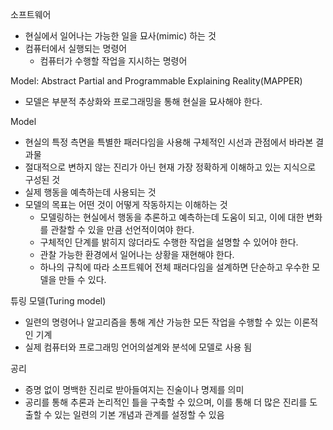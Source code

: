 소프트웨어
- 현실에서 일어나는 가능한 일을 묘사(mimic) 하는 것
- 컴퓨터에서 실행되는 명령어
  - 컴퓨터가 수행할 작업을 지시하는 명령어

Model: Abstract Partial and Programmable Explaining Reality(MAPPER)
- 모델은 부분적 추상화와 프로그래밍을 통해 현실을 묘사해야 한다.

Model
- 현실의 특정 측면을 특별한 패러다임을 사용해 구체적인 시선과 관점에서 바라본 결과물
- 절대적으로 변하지 않는 진리가 아닌 현재 가장 정확하게 이해하고 있는 지식으로 구성된 것
- 실제 행동을 예측하는데 사용되는 것
- 모델의 목표는 어떤 것이 어떻게 작동하지는 이해하는 것
  - 모델링하는 현실에서 행동을 추론하고 예측하는데 도움이 되고, 이에 대한 변화를 관찰할 수 있을 만큼 선언적이여야 한다.
  - 구체적인 단계를 밝히지 않더라도 수행한 작업을 설명할 수 있어야 한다.
  - 관찰 가능한 환경에서 일어나는 상황을 재현해야 한다.
  - 하나의 규칙에 따라 소프트웨어 전체 패러다임을 설계하면 단순하고 우수한 모델을 만들 수 있다.

튜링 모델(Turing model)
- 일련의 명령어나 알고리즘을 통해 계산 가능한 모든 작업을 수행할 수 있는 이론적인 기계
- 실제 컴퓨터와 프로그래밍 언어의설계와 분석에 모델로 사용 됨

공리
- 증명 없이 명백한 진리로 받아들여지는 진술이나 명제를 의미
- 공리를 통해 추론과 논리적인 틀을 구축할 수 있으며, 이를 통해 더 많은 진리를 도출할 수 있는 일련의 기본 개념과 관계를 설정할 수 있음
